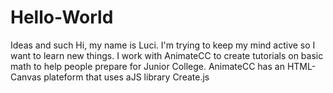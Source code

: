 # Hello-World
Ideas and such
Hi, my name is Luci. I'm trying to keep my mind active so I want to learn new things. I work with 
AnimateCC to create tutorials on basic math to help people prepare for Junior College. AnimateCC has 
an HTML-Canvas plateform that uses aJS library Create.js
